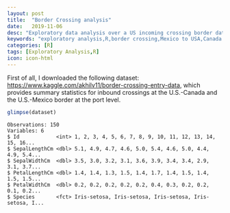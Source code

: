 ```yaml
---
layout: post
title:  "Border Crossing analysis"
date:   2019-11-06
desc: "Exploratory data analysis over a US incoming crossing border dataset"
keywords: "exploratory analysis,R,border crossing,Mexico to USA,Canada to USA"
categories: [R]
tags: [Exploratory Analysis,R]
icon: icon-html
---
```


First of all, I downloaded the following dataset: https://www.kaggle.com/akhilv11/border-crossing-entry-data, which provides summary statistics for inbound crossings at the U.S.-Canada and the U.S.-Mexico border at the port level.

```R
glimpse(dataset)
```
>
    Observations: 150
    Variables: 6
    $ Id            <int> 1, 2, 3, 4, 5, 6, 7, 8, 9, 10, 11, 12, 13, 14, 15, 16...
    $ SepalLengthCm <dbl> 5.1, 4.9, 4.7, 4.6, 5.0, 5.4, 4.6, 5.0, 4.4, 4.9, 5.4...
    $ SepalWidthCm  <dbl> 3.5, 3.0, 3.2, 3.1, 3.6, 3.9, 3.4, 3.4, 2.9, 3.1, 3.7...
    $ PetalLengthCm <dbl> 1.4, 1.4, 1.3, 1.5, 1.4, 1.7, 1.4, 1.5, 1.4, 1.5, 1.5...
    $ PetalWidthCm  <dbl> 0.2, 0.2, 0.2, 0.2, 0.2, 0.4, 0.3, 0.2, 0.2, 0.1, 0.2...
    $ Species       <fct> Iris-setosa, Iris-setosa, Iris-setosa, Iris-setosa, I...
